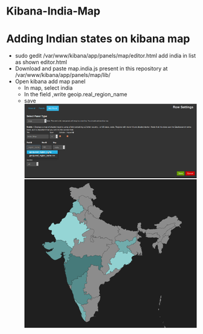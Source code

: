 # Kibana-India-Map
Adding Indian states on kibana map
==================================

*  sudo gedit /var/www/kibana/app/panels/map/editor.html
   add india in list as shown editor.html
*  Download and paste map.india.js present in this repository at /var/www/kibana/app/panels/map/lib/
*  Open kibana add map panel 
    - In map, select india 
    - In the field ,write geoip.real_region_name
    - save
       ![alt tag](https://github.com/tushargit/Kibana-India-Map/blob/master/configure_india_map.png)
       ![alt tag](https://github.com/tushargit/Kibana-India-Map/blob/master/kibana_India_Map.png)


